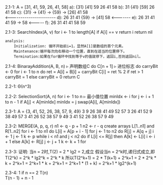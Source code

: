 2.1-1:
    A = [31, 41, 59, 26, 41, 58]
    a): {31} [41] 59 26 41 58
    b): 31 {41} [59] 26 41 58
    c): {31} -> {41} -> {59} -> [26] 41 58   
          <-----------------------
    d): 26 31 41 {59} -> [41] 58
                   <-------
    e): 26 31 41 41 59 -> 58
                     <-----
    f): 26 31 41 41 58 59

2.1-3:
    SearchIndex(A, v)
        for i <- 1 to length[A]
            if A[i] == v
                return i
        return nil

    analysis:
        Initialization: 循环开始前i=1，显然A[1]是数组的首个元素。
        Maintenance:循环每次向右移动一个位置，直到在适当的位置停下。
        Termination:如果在for循环中找到等于v的值就停下，返回i,否则返回nil。

2.1-4:
    BinarayAddition(A, B, n)
        ▹ 声明数组C
        do C[n + 1]
            ▹ 进位标志
            do carryBit <- 0
                for i <- 1 to n
                    do ret = A[i] + B[i] + carryBit
                        C[i] = ret % 2
                        if ret > 1
                            carryBit = 1
                        else
                            carryBit = 0
        return C

2.2-1:
    Θ(n^3)

2.2-2:
    SelectionSort(A, n)
        for i <- 1 to n
            ▹ 最小值位置
            minIdx <- i
            for j <- i + 1 to n - 1
                if A[j] < A[minIdx]
                    minIdx = j
            swap(A[i], A[minIdx])

2.3-1:
    A = {3, 41, 52, 26, 38, 57, 9, 49}
        3 9 26 38 41 49 52 57
      3 26 41 52     9 38 49 57
    3 41    26 52   38 57   9 49
    3 41    52 26   38 57   9 49

2.3-2:
    MERGE(A, p, q, r)
        n1 <- q - p + 1
        n2 <- r - q
    create arrays L[1..n1] and R[1..n2]
    for i <- 1 to n1
        do L[i] = A[p + i - 1]
    for j <- 1 to n2
        do R[j] = A[q + j]
    i <- 1
    j <- 1
    k <- p
    while i < n1 and j < n2
        do if L[i] <= R[j]
            then A[k] <- L[i]
                i <- i + 1
            else A[k] <- R[j]
                j <- j + 1
            k <- k + 1
    for 

2.3-3:
    证明:
    当n = 2时,T(2) = 2 * lg2 = 2,成立
    假设当n = 2^k时,递归式成立,即T(2^k) = 2^k * lg2^k = 2^k * k
    所以T(2^k+1) = 2 * T(k+1) + 2^k+1 = 2 * 2^k * k + 2^k+1 = 2^k+1 * k + 2^k+1 = 2^k+1 * (1 + k) = 2^k+1 * lg2^(k+1)

2.3-4:
            1       if n == 2
    T(n)    
            T(n - 1) + n - 1

